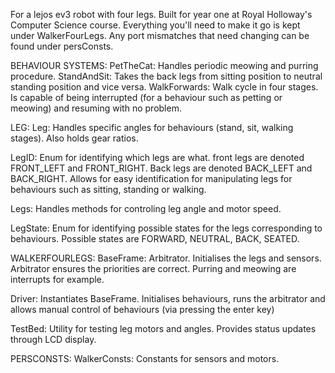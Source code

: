 For a lejos ev3 robot with four legs.
Built for year one at Royal Holloway's Computer Science course.
Everything you'll need to make it go is kept under WalkerFourLegs.
Any port mismatches that need changing can be found under persConsts.


BEHAVIOUR SYSTEMS:
PetTheCat: Handles periodic meowing and purring procedure. 
StandAndSit: Takes the back legs from sitting position to neutral standing position and vice versa. 
WalkForwards: Walk cycle in four stages. Is capable of being interrupted (for a behaviour such as petting 
or meowing) and resuming with no problem. 

LEG:
Leg: Handles specific angles for behaviours (stand, sit, walking stages). Also holds gear ratios.  

LegID: Enum for identifying which legs are what. front legs are denoted FRONT_LEFT and FRONT_RIGHT. Back 
legs are denoted BACK_LEFT and BACK_RIGHT. Allows for easy identification for manipulating legs for 
behaviours such as sitting, standing or walking. 

Legs: Handles methods for controling leg angle and motor speed. 


LegState: Enum for identifying possible states for the legs corresponding to behaviours. Possible states 
are FORWARD, NEUTRAL, BACK, SEATED.


WALKERFOURLEGS:
BaseFrame: Arbitrator. Initialises the legs and sensors. Arbitrator ensures the priorities are correct. 
Purring and meowing are interrupts for example.  

Driver: Instantiates BaseFrame. Initialises behaviours, runs the arbitrator and allows manual control of 
behaviours (via pressing the enter key)

TestBed: Utility for testing leg motors and angles. Provides status updates through LCD display. 

PERSCONSTS:
WalkerConsts: Constants for sensors and motors. 

